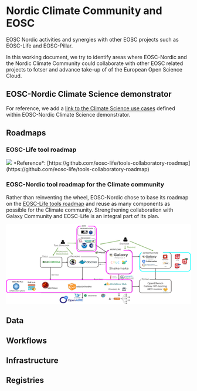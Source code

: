 # Nordic Climate Community and EOSC

EOSC Nordic activities and synergies with other EOSC projects such as EOSC-Life and EOSC-Pillar.

In this working document, we try to identify areas where EOSC-Nordic and the Nordic Climate Community could collaborate with other EOSC related projects to fotser and advance take-up of of the European Open Science Cloud.

## EOSC-Nordic Climate Science demonstrator

For reference, we add a [link to the Climate Science use cases](https://nordicesmhub.github.io/eosc-nordic-climate-demonstrator/) defined within EOSC-Nordic Climate Science demonstrator.


## Roadmaps

### EOSC-Life tool roadmap


<img src="https://github.com/eosc-life/tools-collaboratory-roadmap/raw/master/images/EOSC-Life_T2.1.png" />
*Reference*: [https://github.com/eosc-life/tools-collaboratory-roadmap](https://github.com/eosc-life/tools-collaboratory-roadmap)

### EOSC-Nordic tool roadmap for the Climate community

Rather than reinventing the wheel, EOSC-Nordic chose to base its roadmap on the [EOSC-Life tools roadmap](https://github.com/eosc-life/tools-collaboratory-roadmap) and reuse as many components as possible for the Climate community. Strengthening collaboration with Galaxy Community and EOSC-Life is an integral part of its plan.

<img src="EOSC-Nordic_climate_tools_roadmap.png" />


## Data

## Workflows

## Infrastructure

## Registries


